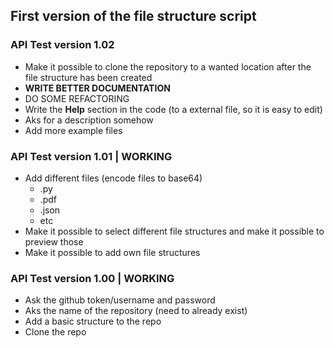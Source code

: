 ## First version of the file structure script

### API Test version 1.02
- Make it possible to clone the repository to a wanted location after the file structure has been created
- **WRITE BETTER DOCUMENTATION**
- DO SOME REFACTORING
- Write the **Help** section in the code (to a external file, so it is easy to edit)
- Aks for a description somehow
- Add more example files

### API Test version 1.01 | WORKING
- Add different files (encode files to base64)
  - .py
  - .pdf
  - .json
  - etc
- Make it possible to select different file structures and make it possible to preview those
- Make it possible to add own file structures
### API Test version 1.00 | WORKING
- Ask the github token/username and password
- Aks the name of the repository (need to already exist)
- Add a basic structure to the repo
- Clone the repo
